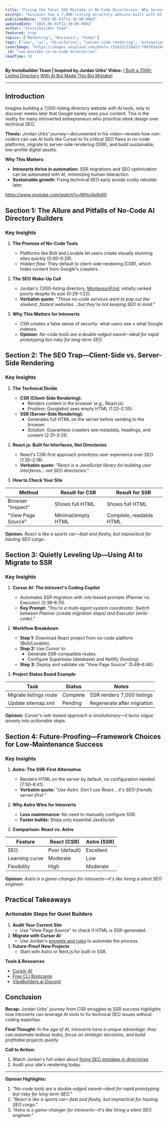 ```yaml
---
title: "Fixing the Fatal SEO Mistake in No-Code Directories: Why Server-Side Rendering Matters"
excerpt: "Discover how a 7,000-listing directory website built with AI tools failed to rank on Google due to client-side rendering, and learn the step-by-step process to fix this common SEO mistake with server-side rendering."
publishedDate: "2025-05-03T12:30:00.000Z"
updatedDate: "2025-05-03T12:30:00.000Z"
author: "Invisibuilder Team"
featured: true
topics: ["Marketing", "Business", "Video"]
tags: ["seo", "ai", "directories", "server-side-rendering", "automation"]
coverImage: "https://images.unsplash.com/photo-1516321318423-f06f85e504b3?ixlib=rb-4.0.3&ixid=MnwxMjA3fDB8MHxwaG90by1wYWdlfHx8fGVufDB8fHx8&auto=format&fit=crop&w=2070&q=80"
_id: "seo-mistake-in-no-code-directories"
readTime: 10
---
```


**By Invisibuilder Team | Inspired by Jordan Urbs' Video:** [I Built a 7000-Listing Directory With AI But Made This Big Mistake!](https://www.youtube.com/watch?v=WHcj4xKqll0)

---

## Introduction  

Imagine building a 7,000-listing directory website with AI tools, only to discover weeks later that Google barely sees your content. This is the reality for many introverted entrepreneurs who prioritize sleek design over technical SEO.  

**Thesis:** Jordan Urbs' journey—documented in his video—reveals how non-coders can use AI tools like Cursor to fix critical SEO flaws in no-code platforms, migrate to server-side rendering (SSR), and build sustainable, low-profile digital assets.  

**Why This Matters:**  
- **Introverts thrive in automation:** SSR migrations and SEO optimization can be automated with AI, minimizing human interaction.  
- **Sustainable growth:** Fixing technical SEO early avoids costly rebuilds later.  


https://www.youtube.com/watch?v=WHcj4xKqll0

## Section 1: The Allure and Pitfalls of No-Code AI Directory Builders  

### Key Insights  

1. **The Promise of No-Code Tools**  
   - Platforms like Bolt and Lovable let users create visually stunning sites quickly (0:00–0:29).  
   - *Hidden flaw:* They default to client-side rendering (CSR), which hides content from Google's crawlers.  

2. **The SEO Wake-Up Call**  
   - Jordan's 7,000-listing directory, [MontessoriFind](https://montessorifind.com), initially ranked poorly despite its size (0:29–1:22).  
   - **Verbatim quote:** *"These no-code services want to pop out the sleekest, fastest websites… but they're not keeping SEO in mind."*  

3. **Why This Matters for Introverts**  
   - CSR creates a false sense of security: what users see ≠ what Google indexes.  
   - **Opinion:** *No-code tools are a double-edged sword—ideal for rapid prototyping but risky for long-term SEO.*  

## Section 2: The SEO Trap—Client-Side vs. Server-Side Rendering  

### Key Insights  

1. **The Technical Divide**  
   - **CSR (Client-Side Rendering):**  
     - Renders content in the browser (e.g., React.js).  
     - *Problem:* Googlebot sees empty HTML (1:22–2:35).  
   - **SSR (Server-Side Rendering):**  
     - Generates full HTML on the server before sending to the browser.  
     - *Solution:* Guarantees crawlers see metadata, headings, and content (2:31–3:31).  

2. **React.js: Built for Interfaces, Not Directories**  
   - React's CSR-first approach prioritizes user experience over SEO (1:35–2:18).  
   - **Verbatim quote:** *"React is a JavaScript library for building user interfaces… not SEO directories."*  

3. **How to Check Your Site**  

| Method              | Result for CSR           | Result for SSR           |  
|---------------------|--------------------------|--------------------------|  
| Browser "Inspect"   | Shows full HTML          | Shows full HTML          |  
| "View Page Source"  | Minimal/empty HTML       | Complete, readable HTML  |  

**Opinion:** *React is like a sports car—fast and flashy, but impractical for hauling SEO cargo.*  

## Section 3: Quietly Leveling Up—Using AI to Migrate to SSR  

### Key Insights  

1. **Cursor AI: The Introvert's Coding Copilot**  
   - Automates SSR migration with role-based prompts (Planner vs. Executor) (3:38–6:15).  
   - **Key Prompt:** *"You're a multi-agent system coordinator. Switch between Planner (create migration steps) and Executor (write code)."*  

2. **Workflow Breakdown**  
   - **Step 1:** Download React project from no-code platform (Bolt/Lovable).  
   - **Step 2:** Use Cursor to:  
     - Generate SSR-compatible routes.  
     - Configure Superbase (database) and Netlify (hosting).  
   - **Step 3:** Deploy and validate via "View Page Source" (5:48–6:46).  

3. **Project Status Board Example**  

| Task                     | Status    | Notes                          |  
|--------------------------|-----------|--------------------------------|  
| Migrate listings route   | Complete  | SSR renders 7,000 listings     |  
| Update sitemap.xml       | Pending   | Regenerate after migration     |  

**Opinion:** *Cursor's role-based approach is revolutionary—it turns vague anxiety into actionable steps.*  

## Section 4: Future-Proofing—Framework Choices for Low-Maintenance Success  

### Key Insights  

1. **Astro: The SSR-First Alternative**  
   - Renders HTML on the server by default, no configuration needed (7:50–8:41).  
   - **Verbatim quote:** *"Use Astro. Don't use React… it's SEO-friendly server-first."*  

2. **Why Astro Wins for Introverts**  
   - **Less maintenance:** No need to manually configure SSR.  
   - **Faster builds:** Ships only essential JavaScript.  

3. **Comparison: React vs. Astro**  

| Feature               | React (CSR)       | Astro (SSR)       |  
|-----------------------|-------------------|-------------------|  
| SEO                   | Poor (default)    | Excellent         |  
| Learning curve        | Moderate          | Low               |  
| Flexibility           | High              | Moderate          |  

**Opinion:** *Astro is a game-changer for introverts—it's like hiring a silent SEO engineer.*  

## Practical Takeaways  

### Actionable Steps for Quiet Builders  

1. **Audit Your Current Site**  
   - Use "View Page Source" to check if HTML is SSR-generated.
2. **Migrate with Cursor AI**  
   - Use Jordan's [prompts and rules](https://challenge.jordanurbs.com/toolkit) to automate the process.
3. **Future-Proof New Projects**  
   - Start with Astro or Next.js for built-in SSR.

**Tools & Resources**  
- [Cursor AI](https://cursor.sh)  
- [Free CLI Bootcamp](https://cli-bootcamp.jordanurbs.com/)  
- [VibeBuilders.ai Discord](https://discord.gg/VxdR8M4UCZ)  

## Conclusion  

**Recap:** Jordan Urbs' journey from CSR struggles to SSR success highlights how introverts can leverage AI tools to fix technical SEO issues without coding expertise.  

**Final Thought:** *In the age of AI, introverts have a unique advantage: they can automate tedious tasks, focus on strategic decisions, and build profitable projects quietly.*  

**Call to Action:**  
1. Watch Jordan's full video about [fixing SEO mistakes in directories](https://www.youtube.com/watch?v=WHcj4xKqll0)
2. Audit your site's rendering today.  

---

**Opinion Highlights:**  
1. *"No-code tools are a double-edged sword—ideal for rapid prototyping but risky for long-term SEO."*  
2. *"React is like a sports car—fast and flashy, but impractical for hauling SEO cargo."*  
3. *"Astro is a game-changer for introverts—it's like hiring a silent SEO engineer."*